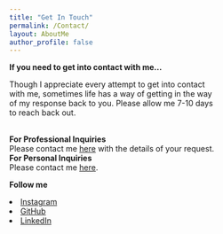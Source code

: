 ```yaml
---
title: "Get In Touch"
permalink: /Contact/
layout: AboutMe
author_profile: false
---
```

<head>
<style>
.myDiv {
  margin-left: 0%;
  margin-right: 25%;
  text-align: left;
}
</style>
</head>

<div class="myDiv">
<B>If you need to get into contact with me...</B>
<P>Though I appreciate every attempt to get into contact with me, sometimes life has a way of
getting in the way of my response back to you.  Please allow me 7-10 days to reach back out.</P>
<BR>
<B>For Professional Inquiries</B>
<BR>
Please contact me <a href="mailto:logan.m.wright1@gmail.com">here</a> with the details of
your request.
<BR>
<B>For Personal Inquiries</B>
<BR>
Please contact me <a href="mailto:lw149209@ohio.edu">here</a>.

<B>Follow me</B>
<li>
  <a href="https://instagram.com/loganmorrowwright" itemprop="sameAs" rel="nofollow noopener noreferrer">
    <i class="fab fa-fw fa-instagram" aria-hidden="true"></i><span class="label">Instagram</span>
  </a>
</li>
<li>
  <a href="https://github.com/lm-mw" itemprop="sameAs" rel="nofollow noopener noreferrer">
    <i class="fab fa-fw fa-github" aria-hidden="true"></i><span class="label">GitHub</span>
  </a>
</li>

<li>
  <a href="https://www.linkedin.com/in/LoganMorrowWright" itemprop="sameAs" rel="nofollow noopener noreferrer">
    <i class="fab fa-fw fa-linkedin" aria-hidden="true"></i><span class="label">LinkedIn</span>
  </a>
</li>
</Div>
